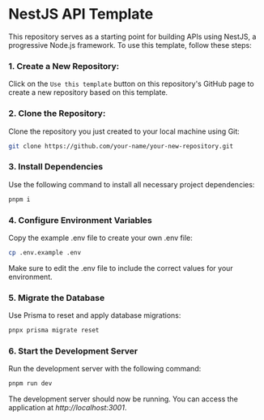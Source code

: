 # NestJS API Template

This repository serves as a starting point for building APIs using NestJS, a progressive Node.js framework.
To use this template, follow these steps:

### 1. Create a New Repository:

Click on the `Use this template` button on this repository's GitHub page to create a new repository based on this template.

### 2. Clone the Repository:

Clone the repository you just created to your local machine using Git:

```bash
git clone https://github.com/your-name/your-new-repository.git
```

### 3. Install Dependencies

Use the following command to install all necessary project dependencies:

```bash
pnpm i
```

### 4. Configure Environment Variables

Copy the example .env file to create your own .env file:

```bash
cp .env.example .env
```

Make sure to edit the .env file to include the correct values for your environment.

### 5. Migrate the Database

Use Prisma to reset and apply database migrations:

```bash
pnpx prisma migrate reset
```

### 6. Start the Development Server

Run the development server with the following command:

```bash
pnpm run dev
```

The development server should now be running. You can access the application at _http://localhost:3001_.
